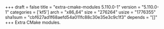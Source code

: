 +++
draft = false
title = "extra-cmake-modules 5.110.0-1"
version = "5.110.0-1"
categories = ['kf5']
arch = "x86_64"
size = "276264"
usize = "1776355"
sha1sum = "cbf627ad1f68aefd54a011fc88c30e35e3c9c1f3"
depends = "[]"
+++
Extra CMake modules.